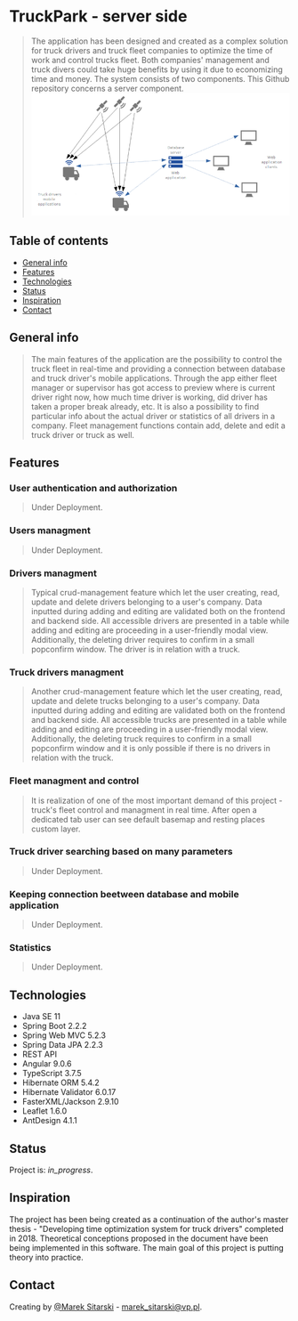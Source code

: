 # TruckPark - server side
> The application has been designed and created as a complex solution for truck drivers and truck fleet companies to optimize the time of work and control trucks fleet. Both companies' management and truck divers could take huge benefits by using it due to economizing time and money. The system consists of two components. This Github repository concerns a server component.
![TruckPark - server side](./doc/system_schema.png) 
## Table of contents
* [General info](#general-info)
* [Features](#features)
* [Technologies](#technologies)
* [Status](#status)
* [Inspiration](#inspiration)
* [Contact](#contact)

## General info
> The main features of the application are the possibility to control the truck fleet in real-time and providing a connection between database and truck driver's mobile applications. Through the app either fleet manager or supervisor has got access to preview where is current driver right now, how much time driver is working, did driver has taken a proper break already, etc. It is also a possibility to find particular info about the actual driver or statistics of all drivers in a company. Fleet management functions contain add, delete and edit a truck driver or truck as well.

## Features

### User authentication and authorization
>Under Deployment.
### Users managment
>Under Deployment.
### Drivers managment
> Typical crud-management feature which let the user creating, read, update and delete drivers belonging to a user's company. Data inputted during adding and editing are validated both on the frontend and backend side. All accessible drivers are presented in a table while adding and editing are proceeding in a user-friendly modal view. Additionally, the deleting driver requires to confirm in a small popconfirm window. The driver is in relation with a truck.
### Truck drivers managment
> Another crud-management feature which let the user creating, read, update and delete trucks belonging to a user's company. Data inputted during adding and editing are validated both on the frontend and backend side. All accessible trucks are presented in a table while adding and editing are proceeding in a user-friendly modal view. Additionally, the deleting truck requires to confirm in a small popconfirm window and it is only possible if there is no drivers in relation with the truck. 
### Fleet managment and control
> It is realization of one of the most important demand of this project - truck's fleet control and managment in real time.
After open a dedicated tab user can see default basemap and resting places custom layer.    
### Truck driver searching based on many parameters
>Under Deployment.
### Keeping connection beetween database and mobile application
>Under Deployment.
### Statistics
>Under Deployment.

## Technologies
* Java SE 11
* Spring Boot 2.2.2
* Spring Web MVC 5.2.3
* Spring Data JPA 2.2.3
* REST API
* Angular 9.0.6
* TypeScript 3.7.5
* Hibernate ORM 5.4.2
* Hibernate Validator 6.0.17
* FasterXML/Jackson 2.9.10
* Leaflet 1.6.0
* AntDesign 4.1.1

## Status
Project is: _in_progress_.

## Inspiration
The project has been being created as a continuation of the author's master thesis - "Developing time optimization system for truck drivers" completed in 2018. Theoretical conceptions proposed in the document have been being implemented in this software. The main goal of this project is putting theory into practice.

## Contact
Creating by [@Marek Sitarski](https://pl.linkedin.com/in/marek-sitarski) - marek_sitarski@vp.pl. 


